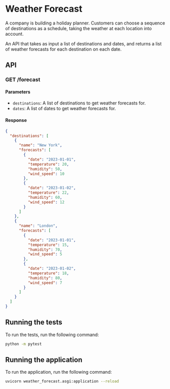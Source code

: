 # Weather Forecast

A company is building a holiday planner. Customers can choose a sequence of destinations as a schedule, taking the weather at each location into account.

An API that takes as input a list of destinations and dates, and returns a list of weather forecasts for each destination on each date.

## API

### GET /forecast

#### Parameters

- `destinations`: A list of destinations to get weather forecasts for.
- `dates`: A list of dates to get weather forecasts for.

#### Response

```json
{
  "destinations": [
    {
      "name": "New York",
      "forecasts": [
        {
          "date": "2023-01-01",
          "temperature": 20,
          "humidity": 50,
          "wind_speed": 10
        },
        {
          "date": "2023-01-02",
          "temperature": 22,
          "humidity": 60,
          "wind_speed": 12
        }
      ]
    },
    {
      "name": "London",
      "forecasts": [
        {
          "date": "2023-01-01",
          "temperature": 15,
          "humidity": 70,
          "wind_speed": 5
        },
        {
          "date": "2023-01-02",
          "temperature": 18,
          "humidity": 80,
          "wind_speed": 7
        }
      ]
    }
  ]
}
```

## Running the tests

To run the tests, run the following command:

```bash
python -m pytest
```

## Running the application

To run the application, run the following command:

```bash
uvicorn weather_forecast.asgi:application --reload
```